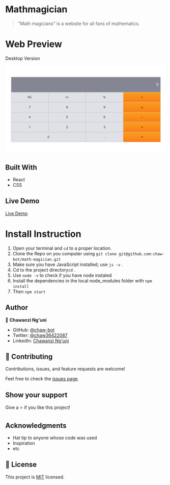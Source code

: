 # Mathmagician

> "Math magicians" is a website for all fans of mathematics.

# Web Preview

Desktop Version

![screenshot](./images/Screenshot.png)

## Built With

- React
- CSS


## Live Demo

[Live Demo](https://chaw-bot.github.io/math-magician/)

# Install Instruction
1. Open your terminal and `cd` to a proper location.
2. Clone the Repo on you computer using `git clone git@github.com:chaw-bot/math-magician.git`
3. Make sure you have JavaScript installed; use `js -v` .
4. Cd to the project directory`cd` .
5. Use `node -v` to check if you have node instaled
6. Install the dependencies in the local node_modules folder with `npm install`
7. Then `npm start`

## Author

👤 **Chawanzi Ng'uni**

- GitHub: [@chaw-bot](https://github.com/chaw-bot)
- Twitter: [@chaw36422087](https://twitter.com/chaw36422087)
- LinkedIn: [Chawanzi Ng'uni](https://www.linkedin.com/in/chawanzi-ng-uni-449328212/)

## 🤝 Contributing

Contributions, issues, and feature requests are welcome!

Feel free to check the [issues page](https://github.com/chaw-bot/math-magician/issues).

## Show your support

Give a ⭐️ if you like this project!

## Acknowledgments

- Hat tip to anyone whose code was used
- Inspiration
- etc

## 📝 License

This project is [MIT](...) licensed.